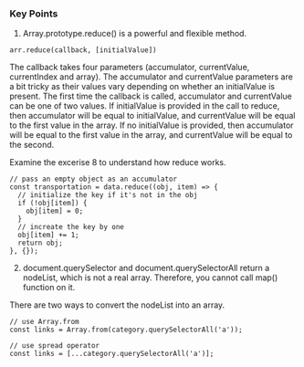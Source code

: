 ### Key Points

1. Array.prototype.reduce() is a powerful and flexible method. 

```
arr.reduce(callback, [initialValue])
```

The callback takes four parameters (accumulator, currentValue, currentIndex and array). The accumulator and currentValue parameters are a bit tricky as their values vary depending on whether an initialValue is present. The first time the callback is called, accumulator and currentValue can be one of two values. If initialValue is provided in the call to reduce, then accumulator will be equal to initialValue, and currentValue will be equal to the first value in the array. If no initialValue is provided, then accumulator will be equal to the first value in the array, and currentValue will be equal to the second.

Examine the excerise 8 to understand how reduce works. 
```
// pass an empty object as an accumulator
const transportation = data.reduce((obj, item) => {
  // initialize the key if it's not in the obj
  if (!obj[item]) {
    obj[item] = 0;
  }
  // increate the key by one
  obj[item] += 1;
  return obj;
}, {});
```

2. document.querySelector and document.querySelectorAll return a nodeList, which is not a real array. Therefore, you cannot call map() function on it.

There are two ways to convert the nodeList into an array.
```
// use Array.from
const links = Array.from(category.querySelectorAll('a'));

// use spread operator
const links = [...category.querySelectorAll('a')];
```
